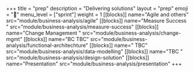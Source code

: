 +++
title = "prep"
description = "Delivering solutions"
layout = "prep"
emoji = "📅"
menu_level = ["sprint"]
weight = 1
[[blocks]]
name="Agile and others"
src="module/business-analysis/agile"
[[blocks]]
name="Measure Success "
src="module/business-analysis/measure-success"
[[blocks]]
name="Change Management "
src="module/business-analysis/change-mgmt"
[[blocks]]
name="BC TBC"
src="module/business-analysis/functional-architechture"
[[blocks]]
name=" TBC"
src="module/business-analysis/data-modelling"
[[blocks]]
name="TBC "
src="module/business-analysis/design-solution"
[[blocks]]
name="Presentation"
src="module/business-analysis/presentation"
+++